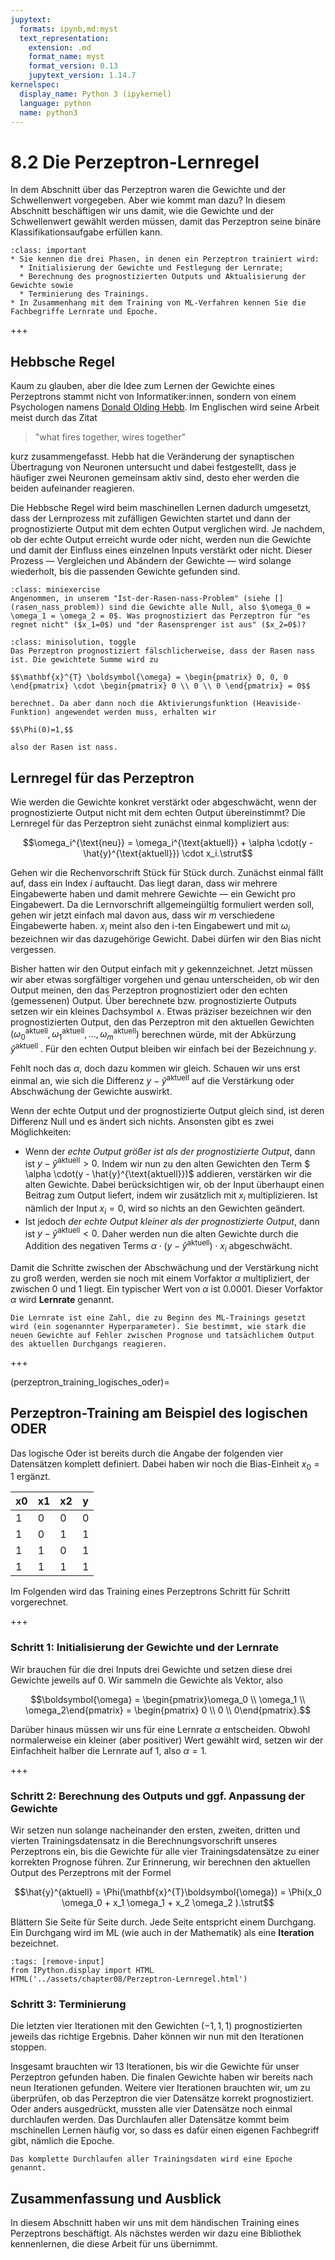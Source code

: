 ```yaml
---
jupytext:
  formats: ipynb,md:myst
  text_representation:
    extension: .md
    format_name: myst
    format_version: 0.13
    jupytext_version: 1.14.7
kernelspec:
  display_name: Python 3 (ipykernel)
  language: python
  name: python3
---
```


# 8.2 Die Perzeptron-Lernregel

In dem Abschnitt über das Perzeptron waren die Gewichte und der Schwellenwert vorgegeben. Aber wie kommt man dazu? In diesem Abschnitt beschäftigen wir uns damit, wie die Gewichte und der Schwellenwert gewählt werden müssen, damit das Perzeptron seine binäre Klassifikationsaufgabe erfüllen kann. 

```{admonition} Lernziele
:class: important
* Sie kennen die drei Phasen, in denen ein Perzeptron trainiert wird:
  * Initialisierung der Gewichte und Festlegung der Lernrate;
  * Berechnung des prognostizierten Outputs und Aktualisierung der Gewichte sowie
  * Terminierung des Trainings.
* In Zusammenhang mit dem Training von ML-Verfahren kennen Sie die Fachbegriffe Lernrate und Epoche.
```

+++

## Hebbsche Regel

Kaum zu glauben, aber die Idee zum Lernen der Gewichte eines Perzeptrons stammt
nicht von Informatiker:innen, sondern von einem Psychologen namens [Donald
Olding Hebb](https://de.wikipedia.org/wiki/Donald_O._Hebb). Im Englischen wird
seine Arbeit meist durch das Zitat 

>"what fires together, wires together" 

kurz zusammengefasst. Hebb hat die Veränderung der synaptischen Übertragung von
Neuronen untersucht und dabei festgestellt, dass je häufiger zwei Neuronen
gemeinsam aktiv sind, desto eher werden die beiden aufeinander reagieren.

Die Hebbsche Regel wird beim maschinellen Lernen dadurch umgesetzt, dass der
Lernprozess mit zufälligen Gewichten startet und dann der prognostizierte Output
mit dem echten Output verglichen wird. Je nachdem, ob der echte Output erreicht
wurde oder nicht, werden nun die Gewichte und damit der Einfluss eines einzelnen
Inputs verstärkt oder nicht. Dieser Prozess — Vergleichen und Abändern der
Gewichte — wird solange wiederholt, bis die passenden Gewichte gefunden sind. 

```{admonition} Mini-Übung
:class: miniexercise
Angenommen, in unserem "Ist-der-Rasen-nass-Problem" (siehe [](rasen_nass_problem)) sind die Gewichte alle Null, also $\omega_0 = \omega_1 = \omega_2 = 0$. Was prognostiziert das Perzeptron für "es regnet nicht" ($x_1=0$) und "der Rasensprenger ist aus" ($x_2=0$)?
```
````{admonition} Lösung
:class: minisolution, toggle
Das Perzeptron prognostiziert fälschlicherweise, dass der Rasen nass ist. Die gewichtete Summe wird zu

$$\mathbf{x}^{T} \boldsymbol{\omega} = \begin{pmatrix} 0, 0, 0 \end{pmatrix} \cdot \begin{pmatrix} 0 \\ 0 \\ 0 \end{pmatrix} = 0$$

berechnet. Da aber dann noch die Aktivierungsfunktion (Heaviside-Funktion) angewendet werden muss, erhalten wir

$$\Phi(0)=1,$$

also der Rasen ist nass.
````

## Lernregel für das Perzeptron

Wie werden die Gewichte konkret verstärkt oder abgeschwächt, wenn der
prognostizierte Output nicht mit dem echten Output übereinstimmt? Die Lernregel
für das Perzeptron sieht zunächst einmal kompliziert aus: 

$$\omega_i^{\text{neu}} = \omega_i^{\text{aktuell}} + \alpha \cdot(y -
\hat{y}^{\text{aktuell}}) \cdot x_i.\strut$$

Gehen wir die Rechenvorschrift Stück für Stück durch. Zunächst einmal fällt auf,
dass ein Index $i$ auftaucht. Das liegt daran, dass wir mehrere Eingabewerte
haben und damit mehrere Gewichte — ein Gewicht pro Eingabewert. Da die
Lernvorschrift allgemeingültig formuliert werden soll, gehen wir jetzt einfach
mal davon aus, dass wir $m$ verschiedene Eingabewerte haben. $x_i$ meint also
den i-ten Eingabewert und mit $\omega_i$ bezeichnen wir das dazugehörige
Gewicht. Dabei dürfen wir den Bias nicht vergessen.

Bisher hatten wir den Output einfach mit $y$ gekennzeichnet. Jetzt müssen wir
aber etwas sorgfältiger vorgehen und genau unterscheiden, ob wir den Output
meinen, den das Perzeptron prognostiziert oder den echten (gemessenen) Output.
Über berechnete bzw. prognostizierte Outputs setzen wir ein kleines Dachsymbol
$\wedge$. Etwas präziser bezeichnen wir den prognostizierten Output, den das
Perzeptron mit den aktuellen Gewichten $(\omega_0^{\text{aktuell}},
\omega_1^{\text{aktuell}}, \ldots, \omega_m^{\text{aktuell}})$ berechnen würde,
mit der Abkürzung $\hat{y}^{\text{aktuell}}$ . Für den echten Output bleiben wir
einfach bei der Bezeichnung $y$. 

Fehlt noch das $\alpha$, doch dazu kommen wir gleich. Schauen wir uns erst
einmal an, wie sich die Differenz $y - \hat{y}^{\text{aktuell}}$ auf die
Verstärkung oder Abschwächung der Gewichte auswirkt. 

Wenn der echte Output und der prognostizierte Output gleich sind, ist deren
Differenz Null und es ändert sich nichts. Ansonsten gibt es zwei Möglichkeiten:

* Wenn der *echte Output größer ist als der prognostizierte Output*, dann ist 
  $y - \hat{y}^{\text{aktuell}} > 0$. Indem wir nun zu den alten Gewichten den Term
  $ \alpha \cdot(y - \hat{y}^{\text{aktuell}})$ addieren, verstärken wir die
  alten Gewichte. Dabei berücksichtigen wir, ob der Input überhaupt einen
  Beitrag zum Output liefert, indem wir zusätzlich mit $x_i$ multiplizieren. Ist
  nämlich der Input $x_i=0$, wird so nichts an den Gewichten geändert. 
* Ist jedoch *der echte Output kleiner als der prognostizierte Output*, dann ist
  $y - \hat{y}^{\text{aktuell}} < 0$. Daher werden nun die alten Gewichte durch
  die Addition des negativen Terms $\alpha \cdot(y - \hat{y}^{\text{aktuell}})
  \cdot x_i$ abgeschwächt. 

Damit die Schritte zwischen der Abschwächung und der Verstärkung nicht zu groß
werden, werden sie noch mit einem Vorfaktor $\alpha$ multipliziert, der zwischen
0 und 1 liegt. Ein typischer Wert von $\alpha$ ist $0.0001$. Dieser Vorfaktor
$\alpha$ wird **Lernrate** genannt.

```{admonition} Was ist ... die Lernrate?
Die Lernrate ist eine Zahl, die zu Beginn des ML-Trainings gesetzt wird (ein sogenannter Hyperparameter). Sie bestimmt, wie stark die neuen Gewichte auf Fehler zwischen Prognose und tatsächlichem Output des aktuellen Durchgangs reagieren.
```

+++

(perzeptron_training_logisches_oder)=
## Perzeptron-Training am Beispiel des logischen ODER

Das logische Oder ist bereits durch die Angabe der folgenden vier Datensätzen
komplett definiert. Dabei haben wir noch die Bias-Einheit $x_0=1$ ergänzt.
        
x0 | x1 | x2 | y
---|---|----|---
1  | 0 | 0  | 0
1  | 0 | 1  | 1
1  | 1 | 0  | 1
1  | 1 | 1  | 1

Im Folgenden wird das Training eines Perzeptrons Schritt für Schritt vorgerechnet.

+++

### Schritt 1: Initialisierung der Gewichte und der Lernrate

Wir brauchen für die drei Inputs drei Gewichte und setzen diese drei Gewichte
jeweils auf 0. Wir sammeln die Gewichte als Vektor, also

$$\boldsymbol{\omega} = \begin{pmatrix}\omega_0 \\ \omega_1 \\ \omega_2\end{pmatrix} = \begin{pmatrix} 0 \\ 0 \\ 0\end{pmatrix}.$$

Darüber hinaus müssen wir uns für eine Lernrate $\alpha$ entscheiden. Obwohl
normalerweise ein kleiner (aber positiver) Wert gewählt wird, setzen wir der
Einfachheit halber die Lernrate auf 1, also $\alpha = 1$.

+++

### Schritt 2: Berechnung des Outputs und ggf. Anpassung der Gewichte

Wir setzen nun solange nacheinander den ersten, zweiten, dritten und vierten
Trainingsdatensatz in die Berechnungsvorschrift unseres Perzeptrons ein, bis die
Gewichte für alle vier Trainingsdatensätze zu einer korrekten Prognose führen.
Zur Erinnerung, wir berechnen den aktuellen Output des Perzeptrons mit der
Formel

$$\hat{y}^{aktuell} = \Phi(\mathbf{x}^{T}\boldsymbol{\omega}) = \Phi(x_0
\omega_0 + x_1 \omega_1 + x_2 \omega_2 ).\strut$$

Blättern Sie Seite für Seite durch. Jede Seite entspricht einem Durchgang. Ein Durchgang wird im ML (wie auch in der Mathematik) als eine **Iteration** bezeichnet.


```{code-cell} ipython3
:tags: [remove-input]
from IPython.display import HTML
HTML('../assets/chapter08/Perzeptron-Lernregel.html')
```

### Schritt 3: Terminierung

Die letzten vier Iterationen mit den Gewichten $(-1,1,1)$ prognostizierten
jeweils das richtige Ergebnis. Daher können wir nun mit den Iterationen stoppen.

Insgesamt brauchten wir 13 Iterationen, bis wir die Gewichte für unser Perzeptron gefunden haben. Die finalen Gewichte haben wir bereits nach neun Iterationen gefunden. Weitere vier Iterationen brauchten wir, um zu überprüfen, ob das Perzeptron die vier Datensätze korrekt prognostiziert. Oder anders ausgedrückt, mussten alle vier Datensätze noch einmal durchlaufen werden. Das Durchlaufen aller Datensätze kommt beim mschinellen Lernen häufig vor, so dass es dafür einen eigenen Fachbegriff gibt, nämlich die Epoche.

```{admonition} Was ist ... eine Epoche?
Das komplette Durchlaufen aller Trainingsdaten wird eine Epoche genannt.
```

## Zusammenfassung und Ausblick

In diesem Abschnitt haben wir uns mit dem händischen Training eines Perzeptrons beschäftigt. Als nächstes werden wir dazu eine Bibliothek kennenlernen, die diese Arbeit für uns übernimmt.

